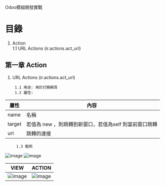 Odoo模組開發實戰
# 目錄
 1.	Action 
    <br/>
    1.1 URL Actions (ir.actions.act_url)
    <br/>   
    
## 第一章 Action

 1. URL Actions (ir.actions.act_url)
      <br/>
      
         1.1 用途: 用於打開網頁
         1.2 屬性: 
 
|  屬性 | 內容 | 
| --------  | -------- | 
| name   | 名稱 |  
| target |  若值為 new ，則跳轉到新窗口，若值為self 則當前窗口跳轉 |
| url    | 跳轉的連接 |
     
         1.3 範例       
![image](https://user-images.githubusercontent.com/90267374/133021095-441a1591-b9ae-46f9-9594-27de58cbe697.png)
![image](https://user-images.githubusercontent.com/90267374/133040030-2a0ce9bb-b47c-4130-9855-b2c6ef3e7895.png)

| VIEW      | ACTION   | 
| --------  | -------- | 
|  ![image](https://user-images.githubusercontent.com/90267374/133020824-5bb7d0a1-48ce-4653-9e3e-775d3b663448.png) | ![image](https://user-images.githubusercontent.com/90267374/133020711-fdb70845-af8f-43c9-ab0c-c360742ca84f.png) |
